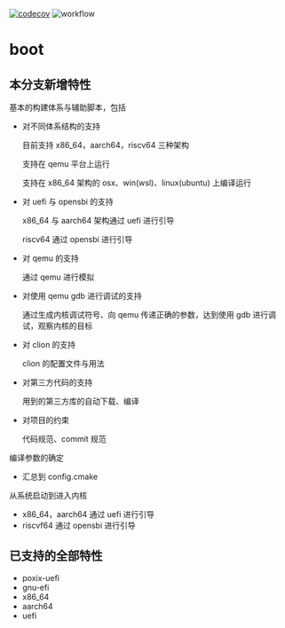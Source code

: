 
[![codecov](https://codecov.io/gh/Simple-XX/SimpleKernel/graph/badge.svg?token=J7NKK3SBNJ)](https://codecov.io/gh/Simple-XX/SimpleKernel)
![workflow](https://github.com/Simple-XX/SimpleKernel/actions/workflows/workflow.yml/badge.svg)

# boot

## 本分支新增特性

基本的构建体系与辅助脚本，包括

- 对不同体系结构的支持

    目前支持 x86_64，aarch64，riscv64 三种架构

    支持在 qemu 平台上运行

    支持在 x86_64 架构的 osx、win(wsl)、linux(ubuntu) 上编译运行

- 对 uefi 与 opensbi 的支持

    x86_64 与 aarch64 架构通过 uefi 进行引导

    riscv64 通过 opensbi 进行引导

- 对 qemu 的支持

    通过 qemu 进行模拟

- 对使用 qemu gdb 进行调试的支持

    通过生成内核调试符号、向 qemu 传递正确的参数，达到使用 gdb 进行调试，观察内核的目标

- 对 clion 的支持

    clion 的配置文件与用法

- 对第三方代码的支持

    用到的第三方库的自动下载、编译

- 对项目的约束

    代码规范、commit 规范

编译参数的确定

- 汇总到 config.cmake

从系统启动到进入内核

- x86_64，aarch64 通过 uefi 进行引导
- riscvf64 通过 opensbi 进行引导

## 已支持的全部特性

- poxix-uefi
- gnu-efi
- x86_64
- aarch64
- uefi
